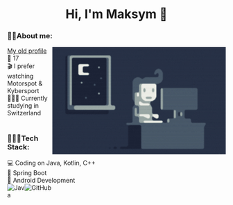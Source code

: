 <h1 align="center">Hi, I'm Maksym 👋</h1>

### 🐱‍🚀About me: <br>
<img align="right" alt="Java" width="400px" src="https://raw.githubusercontent.com/AVS1508/AVS1508/master/assets/Night-Coding.gif"/>
<a href="https://github.com/maksyymK">My old profile</a><br>
🎂 17<br>
🎬 I prefer watching Motorspot & Kybersport <br>
👨🏻‍🎓 Сurrently studying in Switzerland <br><br>

### 👩🏻‍💻Tech Stack: <br>
💻 Coding on Java, Kotlin, C++ <br>
🎍 Spring Boot<br>
🎴 Android Development <br>
<img align="left" alt="Java" width="40px" src="https://camo.githubusercontent.com/923eea6a54760c8adc876b3afab4fec69342f619a1428b14d8ae211d2f7801cf/68747470733a2f2f696d672e736869656c64732e696f2f62616467652f2d4a6176612d3035313232413f7374796c653d666c6174266c6f676f3d4a617661266c6f676f436f6c6f723d464641353138"/>
<img align="left" alt="GitHub" width="70px" src="https://camo.githubusercontent.com/202a58d250ff1d21ee70433e0070b55f8fed747f8883c1750742aa791b1ad871/68747470733a2f2f696d672e736869656c64732e696f2f62616467652f2d4769744875622d3035313232413f7374796c653d666c6174266c6f676f3d676974687562"/>
